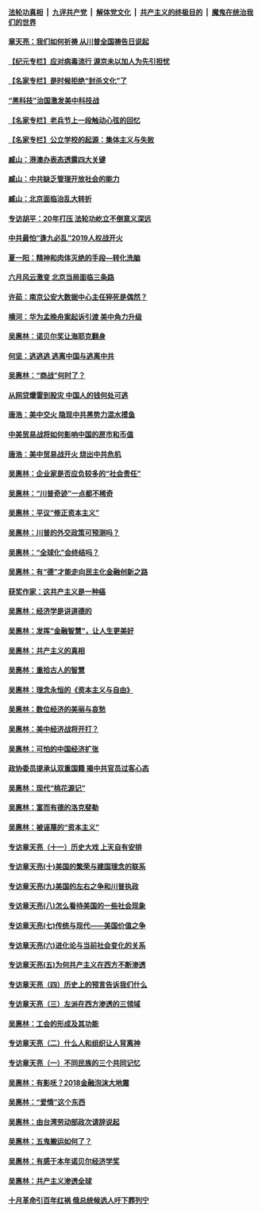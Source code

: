 ####  [法轮功真相](../../../../basic/blob/master/README.md?t=07011601) &nbsp;|&nbsp; [九评共产党](../../../../9ping.md/blob/master/README.md?t=07011601) &nbsp;|&nbsp; [解体党文化](../../../../jtdwh.md/blob/master/README.md?t=07011601)  &nbsp;|&nbsp; [共产主义的终极目的](../../../../gczydzjmd.md/blob/master/README.md?t=07011601) &nbsp;|&nbsp; [魔鬼在统治我们的世界](../../../../mgztzwmdsj.md/blob/master/README.md?t=07011601) 

#### [章天亮：我们如何祈祷 从川普全国祷告日说起](../pages/nsc423/n11944627.md?t=07011601) 

#### [【纪元专栏】应对病毒流行 渥京未以加人为先引担忧](../pages/nsc423/n11875714.md?t=07011601) 

#### [【名家专栏】是时候拒绝“封杀文化”了](../pages/nsc423/n11814093.md?t=07011601) 

#### [“黑科技”治国激发美中科技战](../pages/nsc423/n11638056.md?t=07011601) 

#### [【名家专栏】老兵节上一段触动心弦的回忆](../pages/nsc423/n11646016.md?t=07011601) 

#### [【名家专栏】公立学校的起源：集体主义与失败](../pages/nsc423/n11601833.md?t=07011601) 

#### [臧山：港澳办表态透露四大关键](../pages/nsc423/n11421628.md?t=07011601) 

#### [臧山：中共缺乏管理开放社会的能力](../pages/nsc423/n11407457.md?t=07011601) 

#### [臧山：北京面临治乱大转折](../pages/nsc423/n11406895.md?t=07011601) 

#### [专访胡平：20年打压 法轮功屹立不倒意义深远](../pages/nsc423/n11398800.md?t=07011601) 

#### [中共最怕“逢九必乱”2019人权战开火](../pages/nsc423/n11385248.md?t=07011601) 

#### [夏一阳：精神和肉体灭绝的手段—转化洗脑](../pages/nsc423/n11368250.md?t=07011601) 

#### [六月风云激变 北京当局面临三条路](../pages/nsc423/n11313668.md?t=07011601) 

#### [许茹：南京公安大数据中心主任猝死是偶然？](../pages/nsc423/n11064744.md?t=07011601) 

#### [横河：华为孟晚舟案起诉引渡 美中角力升级](../pages/nsc423/n11027230.md?t=07011601) 

#### [吴惠林：诺贝尔奖让海耶克翻身](../pages/nsc423/n10890049.md?t=07011601) 

#### [何坚：逃逃逃 逃离中国与逃离中共](../pages/nsc423/n10592891.md?t=07011601) 

#### [吴惠林：“商战”何时了？](../pages/nsc423/n10573558.md?t=07011601) 

#### [从网贷爆雷到股灾 中国人的钱何处可逃](../pages/nsc423/n10572800.md?t=07011601) 

#### [唐浩：美中交火 隐现中共黑势力混水摸鱼](../pages/nsc423/n10544040.md?t=07011601) 

#### [中美贸易战将如何影响中国的房市和币值](../pages/nsc423/n10543697.md?t=07011601) 

#### [唐浩：美中贸易战开火 烧出中共危机](../pages/nsc423/n10540126.md?t=07011601) 

#### [吴惠林：企业家是否应负较多的“社会责任”](../pages/nsc423/n10535022.md?t=07011601) 

#### [吴惠林：“川普奇迹”一点都不稀奇](../pages/nsc423/n10512808.md?t=07011601) 

#### [吴惠林：平议“修正资本主义”](../pages/nsc423/n10495724.md?t=07011601) 

#### [吴惠林：川普的外交政策可预测吗？](../pages/nsc423/n10462387.md?t=07011601) 

#### [吴惠林：“全球化”会终结吗？](../pages/nsc423/n10452838.md?t=07011601) 

#### [吴惠林：有“德”才能走向民主化金融创新之路](../pages/nsc423/n10432292.md?t=07011601) 

#### [获奖作家：这共产主义是一种癌](../pages/nsc423/n10431541.md?t=07011601) 

#### [吴惠林：经济学是讲道德的](../pages/nsc423/n10398014.md?t=07011601) 

#### [吴惠林：发挥“金融智慧”，让人生更美好](../pages/nsc423/n10375019.md?t=07011601) 

#### [吴惠林：共产主义的真相](../pages/nsc423/n10351394.md?t=07011601) 

#### [吴惠林：重拾古人的智慧](../pages/nsc423/n10337691.md?t=07011601) 

#### [吴惠林：理念永恒的《资本主义与自由》](../pages/nsc423/n10316274.md?t=07011601) 

#### [吴惠林：数位经济的美丽与哀愁](../pages/nsc423/n10292946.md?t=07011601) 

#### [吴惠林：美中经济战将开打？](../pages/nsc423/n10258825.md?t=07011601) 

#### [吴惠林：可怕的中国经济扩张](../pages/nsc423/n10219147.md?t=07011601) 

#### [政协委员提承认双重国籍 揭中共官员过客心态](../pages/nsc423/n10208809.md?t=07011601) 

#### [吴惠林：现代“桃花源记”](../pages/nsc423/n10185234.md?t=07011601) 

#### [吴惠林：富而有德的洛克斐勒](../pages/nsc423/n10142264.md?t=07011601) 

#### [吴惠林：被诬蔑的“资本主义”](../pages/nsc423/n10124816.md?t=07011601) 

#### [专访章天亮（十一）历史大戏 上天自有安排](../pages/nsc423/n10094905.md?t=07011601) 

#### [专访章天亮(十)美国的繁荣与建国理念的联系](../pages/nsc423/n10094899.md?t=07011601) 

#### [专访章天亮(九)美国的左右之争和川普执政](../pages/nsc423/n10094889.md?t=07011601) 

#### [专访章天亮(八)怎么看待美国的一些社会现象](../pages/nsc423/n10094857.md?t=07011601) 

#### [专访章天亮(七)传统与现代——美国价值之争](../pages/nsc423/n10093140.md?t=07011601) 

#### [专访章天亮(六)进化论与当前社会变化的关系](../pages/nsc423/n10092036.md?t=07011601) 

#### [专访章天亮(五)为何共产主义在西方不断渗透](../pages/nsc423/n10083620.md?t=07011601) 

#### [专访章天亮（四）历史上的预言告诉我们什么](../pages/nsc423/n10083606.md?t=07011601) 

#### [专访章天亮（三）左派在西方渗透的三领域](../pages/nsc423/n10081115.md?t=07011601) 

#### [吴惠林：工会的形成及其功能](../pages/nsc423/n10080633.md?t=07011601) 

#### [专访章天亮（二）什么人和组织让人背离神](../pages/nsc423/n10076637.md?t=07011601) 

#### [专访章天亮（一）不同民族的三个共同记忆](../pages/nsc423/n10074188.md?t=07011601) 

#### [吴惠林：有影呒？2018金融泡沫大地震](../pages/nsc423/n10040534.md?t=07011601) 

#### [吴惠林：“爱情”这个东西](../pages/nsc423/n10019423.md?t=07011601) 

#### [吴惠林：由台湾劳动部政次请辞说起](../pages/nsc423/n9979679.md?t=07011601) 

#### [吴惠林：五鬼搬运如何了？](../pages/nsc423/n9925338.md?t=07011601) 

#### [吴惠林：有感于本年诺贝尔经济学奖](../pages/nsc423/n9871883.md?t=07011601) 

#### [吴惠林：共产主义渗透全球](../pages/nsc423/n9812748.md?t=07011601) 

#### [十月革命引百年红祸 俄总统候选人吁下葬列宁](../pages/nsc423/n9810182.md?t=07011601) 

